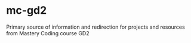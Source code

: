 # mc-gd2
Primary source of information and redirection for projects and resources from Mastery Coding course GD2
